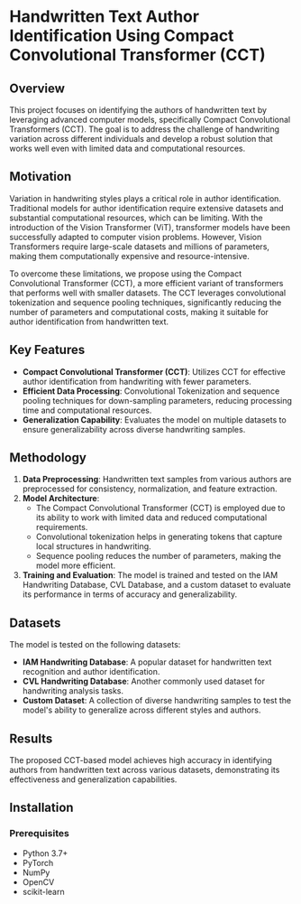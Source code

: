 # Handwritten Text Author Identification Using Compact Convolutional Transformer (CCT)

## Overview

This project focuses on identifying the authors of handwritten text by leveraging advanced computer models, specifically Compact Convolutional Transformers (CCT). The goal is to address the challenge of handwriting variation across different individuals and develop a robust solution that works well even with limited data and computational resources.

## Motivation

Variation in handwriting styles plays a critical role in author identification. Traditional models for author identification require extensive datasets and substantial computational resources, which can be limiting. With the introduction of the Vision Transformer (ViT), transformer models have been successfully adapted to computer vision problems. However, Vision Transformers require large-scale datasets and millions of parameters, making them computationally expensive and resource-intensive.

To overcome these limitations, we propose using the Compact Convolutional Transformer (CCT), a more efficient variant of transformers that performs well with smaller datasets. The CCT leverages convolutional tokenization and sequence pooling techniques, significantly reducing the number of parameters and computational costs, making it suitable for author identification from handwritten text.

## Key Features

- **Compact Convolutional Transformer (CCT)**: Utilizes CCT for effective author identification from handwriting with fewer parameters.
- **Efficient Data Processing**: Convolutional Tokenization and sequence pooling techniques for down-sampling parameters, reducing processing time and computational resources.
- **Generalization Capability**: Evaluates the model on multiple datasets to ensure generalizability across diverse handwriting samples.

## Methodology

1. **Data Preprocessing**: Handwritten text samples from various authors are preprocessed for consistency, normalization, and feature extraction.
2. **Model Architecture**:
   - The Compact Convolutional Transformer (CCT) is employed due to its ability to work with limited data and reduced computational requirements.
   - Convolutional tokenization helps in generating tokens that capture local structures in handwriting.
   - Sequence pooling reduces the number of parameters, making the model more efficient.
3. **Training and Evaluation**: The model is trained and tested on the IAM Handwriting Database, CVL Database, and a custom dataset to evaluate its performance in terms of accuracy and generalizability.

## Datasets

The model is tested on the following datasets:

- **IAM Handwriting Database**: A popular dataset for handwritten text recognition and author identification.
- **CVL Handwriting Database**: Another commonly used dataset for handwriting analysis tasks.
- **Custom Dataset**: A collection of diverse handwriting samples to test the model's ability to generalize across different styles and authors.

## Results

The proposed CCT-based model achieves high accuracy in identifying authors from handwritten text across various datasets, demonstrating its effectiveness and generalization capabilities.

## Installation

### Prerequisites

- Python 3.7+
- PyTorch
- NumPy
- OpenCV
- scikit-learn


